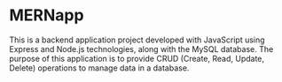 # MERNapp
This is a backend application project developed with JavaScript using Express and Node.js technologies, along with the MySQL database. The purpose of this application is to provide CRUD (Create, Read, Update, Delete) operations to manage data in a database.
